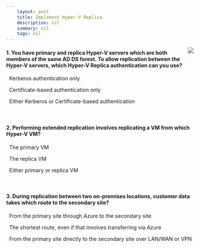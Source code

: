```yaml
---
    layout: post
    title: Implement Hyper-V Replica 
    description: nil
    summary: nil
    tags: nil
---
```



 <a target="_blank" href="https://docs.microsoft.com/en-us/learn/modules/implement-hyper-v-replica/9-knowledge-check/"><i class="fas fa-external-link-alt"></i> </a>
 <img align="right" src="https://docs.microsoft.com/en-us/learn/achievements/implement-hyper-v-replica.svg">
####  1. You have primary and replica Hyper-V servers which are both members of the same AD DS forest. To allow replication between the Hyper-V servers, which Hyper-V Replica authentication can you use?


<i class='far fa-square'></i> &nbsp;&nbsp;Kerberos authentication only

<i class='far fa-square'></i> &nbsp;&nbsp;Certificate-based authentication only

<i class='fas fa-check-square' style='color: Dodgerblue;'></i> &nbsp;&nbsp;Either Kerberos or Certificate-based authentication
<br />
<br />
<br />

####  2. Performing extended replication involves replicating a VM from which Hyper-V VM?


<i class='far fa-square'></i> &nbsp;&nbsp;The primary VM

<i class='fas fa-check-square' style='color: Dodgerblue;'></i> &nbsp;&nbsp;The replica VM

<i class='far fa-square'></i> &nbsp;&nbsp;Either primary or replica VM
<br />
<br />
<br />

####  3. During replication between two on-premises locations, customer data takes which route to the secondary site?


<i class='far fa-square'></i> &nbsp;&nbsp;From the primary site through Azure to the secondary site

<i class='far fa-square'></i> &nbsp;&nbsp;The shortest route, even if that involves transferring via Azure

<i class='fas fa-check-square' style='color: Dodgerblue;'></i> &nbsp;&nbsp;From the primary site directly to the secondary site over LAN/WAN or VPN
<br />
<br />
<br />
